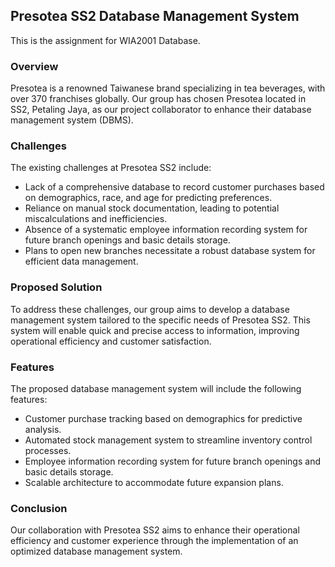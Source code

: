 ## Presotea SS2 Database Management System
This is the assignment for WIA2001 Database.

### Overview
Presotea is a renowned Taiwanese brand specializing in tea beverages, with over 370 franchises globally. Our group has chosen Presotea located in SS2, Petaling Jaya, as our project collaborator to enhance their database management system (DBMS). 

### Challenges
The existing challenges at Presotea SS2 include:
- Lack of a comprehensive database to record customer purchases based on demographics, race, and age for predicting preferences.
- Reliance on manual stock documentation, leading to potential miscalculations and inefficiencies.
- Absence of a systematic employee information recording system for future branch openings and basic details storage.
- Plans to open new branches necessitate a robust database system for efficient data management.

### Proposed Solution
To address these challenges, our group aims to develop a database management system tailored to the specific needs of Presotea SS2. This system will enable quick and precise access to information, improving operational efficiency and customer satisfaction.

### Features
The proposed database management system will include the following features:
- Customer purchase tracking based on demographics for predictive analysis.
- Automated stock management system to streamline inventory control processes.
- Employee information recording system for future branch openings and basic details storage.
- Scalable architecture to accommodate future expansion plans.

### Conclusion
Our collaboration with Presotea SS2 aims to enhance their operational efficiency and customer experience through the implementation of an optimized database management system. 
